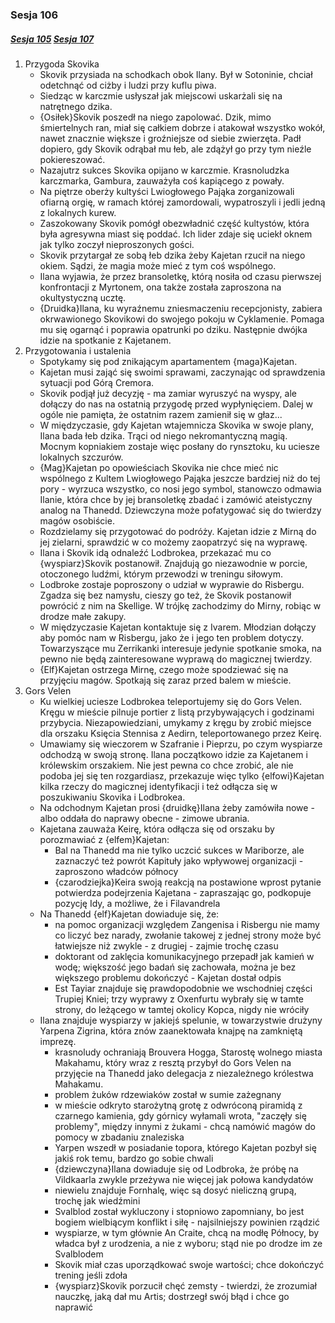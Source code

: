 ### Sesja 106
##### [Sesja 105](#sesja-105) [Sesja 107](#sesja-107)
1. Przygoda Skovika
    - Skovik przysiada na schodkach obok Ilany. Był w Sotoninie, chciał odetchnąć od ciżby i ludzi przy kuflu piwa.
    - Siedząc w karczmie usłyszał jak miejscowi uskarżali się na natrętnego dzika.
    - {Osiłek}Skovik poszedł na niego zapolować. Dzik, mimo śmiertelnych ran, miał się całkiem dobrze i atakował wszystko wokół, nawet znacznie większe i groźniejsze od siebie zwierzęta. Padł dopiero, gdy Skovik odrąbał mu łeb, ale zdążył go przy tym nieźle pokiereszować.
    - Nazajutrz sukces Skovika opijano w karczmie. Krasnoludzka karczmarka, Gambura, zauważyła coś kapiącego z powały.
    - Na piętrze oberży kultyści Lwiogłowego Pająka zorganizowali ofiarną orgię, w ramach której zamordowali, wypatroszyli i jedli jedną z lokalnych kurew.
    - Zaszokowany Skovik pomógł obezwładnić część kultystów, która była agresywna miast się poddać. Ich lider zdaje się uciekł oknem jak tylko zoczył nieproszonych gości.
    - Skovik przytargał ze sobą łeb dzika żeby Kajetan rzucił na niego okiem. Sądzi, że magia może mieć z tym coś wspólnego.
    - Ilana wyjawia, że przez bransoletkę, którą nosiła od czasu pierwszej konfrontacji z Myrtonem, ona także została zaproszona na okultystyczną ucztę.
    - {Druidka}Ilana, ku wyraźnemu zniesmaczeniu recepcjonisty, zabiera okrwawionego Skovikowi do swojego pokoju w Cyklamenie. Pomaga mu się ogarnąć i poprawia opatrunki po dziku. Następnie dwójka idzie na spotkanie z Kajetanem.
2. Przygotowania i ustalenia
    - Spotykamy się pod znikającym apartamentem {maga}Kajetan.
    - Kajetan musi zająć się swoimi sprawami, zaczynając od sprawdzenia sytuacji pod Górą Cremora.
    - Skovik podjął już decyzję - ma zamiar wyruszyć na wyspy, ale dołączy do nas na ostatnią przygodę przed wypłynięciem. Dalej w ogóle nie pamięta, że ostatnim razem zamienił się w głaz...
    - W międzyczasie, gdy Kajetan wtajemnicza Skovika w swoje plany, Ilana bada łeb dzika. Trąci od niego nekromantyczną magią. Mocnym kopniakiem zostaje więc posłany do rynsztoku, ku uciesze lokalnych szczurów.
    - {Mag}Kajetan po opowieściach Skovika nie chce mieć nic wspólnego z Kultem Lwiogłowego Pająka jeszcze bardziej niż do tej pory - wyrzuca wszystko, co nosi jego symbol, stanowczo odmawia Ilanie, która chce by jej bransoletkę zbadać i zamówić ateistyczny analog na Thanedd. Dziewczyna może pofatygować się do twierdzy magów osobiście.
    - Rozdzielamy się przygotować do podróży. Kajetan idzie z Mirną do jej zielarni, sprawdzić w co możemy zaopatrzyć się na wyprawę. 
    - Ilana i Skovik idą odnaleźć Lodbrokea, przekazać mu co {wyspiarz}Skovik postanowił. Znajdują go niezawodnie w porcie, otoczonego ludźmi, którym przewodzi w treningu siłowym.
    - Lodbroke zostaje poproszony o udział w wyprawie do Risbergu. Zgadza się bez namysłu, cieszy go też, że Skovik postanowił powrócić z nim na Skellige. W trójkę zachodzimy do Mirny, robiąc w drodze małe zakupy.
    - W międzyczasie Kajetan kontaktuje się z Ivarem. Młodzian dołączy aby pomóc nam w Risbergu, jako że i jego ten problem dotyczy. Towarzyszące mu Zerrikanki interesuje jedynie spotkanie smoka, na pewno nie będą zainteresowane wyprawą do magicznej twierdzy.
    - {Elf}Kajetan ostrzega Mirnę, czego może spodziewać się na przyjęciu magów. Spotkają się zaraz przed balem w mieście.
3. Gors Velen
    - Ku wielkiej uciesze Lodbrokea teleportujemy się do Gors Velen. Kręgu w mieście pilnuje portier z listą przybywających i godzinami przybycia. Niezapowiedziani, umykamy z kręgu by zrobić miejsce dla orszaku Księcia Stennisa z Aedirn, teleportowanego przez Keirę.
    - Umawiamy się wieczorem w Szafranie i Pieprzu, po czym wyspiarze odchodzą w swoją stronę. Ilana początkowo idzie za Kajetanem i królewskim orszakiem. Nie jest pewna co chce zrobić, ale nie podoba jej się ten rozgardiasz, przekazuje więc tylko {elfowi}Kajetan kilka rzeczy do magicznej identyfikacji i też odłącza się w poszukiwaniu Skovika i Lodbrokea.
    - Na odchodnym Kajetan prosi {druidkę}Ilana żeby zamówiła nowe - albo oddała do naprawy obecne - zimowe ubrania.
    - Kajetana zauważa Keirę, która odłącza się od orszaku by porozmawiać z {elfem}Kajetan:
        - Bal na Thanedd ma nie tylko uczcić sukces w Mariborze, ale zaznaczyć też powrót Kapituły jako wpływowej organizacji - zaproszono władców północy
        - {czarodziejka}Keira swoją reakcją na postawione wprost pytanie potwierdza podejrzenia Kajetana - zapraszając go, podkopuje pozycję Idy, a możliwe, że i Filavandrela
    - Na Thanedd {elf}Kajetan dowiaduje się, że:
        - na pomoc organizacji względem Zangenisa i Risbergu nie mamy co liczyć bez narady, zwołanie takowej z jednej strony może być łatwiejsze niż zwykle - z drugiej - zajmie trochę czasu
        - doktorant od zaklęcia komunikacyjnego przepadł jak kamień w wodę; większość jego badań się zachowała, można je bez większego problemu dokończyć - Kajetan dostał odpis
        - Est Tayiar znajduje się prawdopodobnie we wschodniej części Trupiej Kniei; trzy wyprawy z Oxenfurtu wybrały się w tamte strony, do leżącego w tamtej okolicy Kopca, nigdy nie wróciły
    - Ilana znajduje wyspiarzy w jakiejś spelunie, w towarzystwie drużyny Yarpena Zigrina, która znów zaanektowała knajpę na zamkniętą imprezę.
        - krasnoludy ochraniają Brouvera Hogga, Starostę wolnego miasta Makahamu, który wraz z resztą przybył do Gors Velen na przyjęcie na Thanedd jako delegacja z niezależnego królestwa Mahakamu.
        - problem żuków rdzewiaków został w sumie zażegnany
        - w mieście odkryto starożytną grotę z odwróconą piramidą z czarnego kamienia, gdy górnicy wyłamali wrota, "zaczęły się problemy", między innymi z żukami - chcą namówić magów do pomocy w zbadaniu znaleziska
        - Yarpen wszedł w posiadanie topora, którego Kajetan pozbył się jakiś rok temu, bardzo go sobie chwali
        - {dziewczyna}Ilana dowiaduje się od Lodbroka, że próbę na Vildkaarla zwykle przeżywa nie więcej jak połowa kandydatów
        - niewielu znajduje Fornhalę, więc są dosyć nieliczną grupą, trochę jak wiedźmini
        - Svalblod został wykluczony i stopniowo zapomniany, bo jest bogiem wielbiącym konflikt i siłę - najsilniejszy powinien rządzić
        - wyspiarze, w tym głównie An Craite, chcą na modłę Północy, by władca był z urodzenia, a nie z wyboru; stąd nie po drodze im ze Svalblodem
        - Skovik miał czas uporządkować swoje wartości; chce dokończyć trening jeśli zdoła
        - {wyspiarz}Skovik porzucił chęć zemsty - twierdzi, że zrozumiał nauczkę, jaką dał mu Artis; dostrzegł swój błąd i chce go naprawić